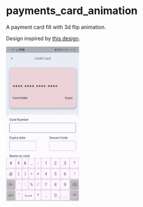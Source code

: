 # payments_card_animation

A payment card fill with 3d flip animation.

Design inspired by [this design](https://dribbble.com/shots/10711768-Museum-App-Tickets-and-Payment).

<img src="assets/demo/Payment_Card_Animation.gif" alt="drawing" width="200">
